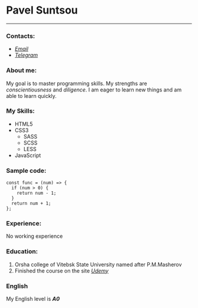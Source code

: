 # Pavel Suntsou 
---
### Contacts:
* [*Email*](http://pasha2010.94@gmail.com)
* [*Telegram*](http://t.me/pashabelarus)
### About me:
 My goal is to master programming skills. My strengths are *conscientiousness* and *diligence*. I am eager to learn new things and am able to learn quickly.
### My Skills:
* HTML5
* CSS3
  * SASS
  * SCSS
  * LESS
* JavaScript
### Sample code:
```
const func = (num) => {  
  if (num > 0) {  
    return num - 1;  
  }
  return num + 1;  
};  
```
### Experience:
No working experience  
### Education:
1. Orsha college of Vitebsk State University named after P.M.Masherov
2. Finished the course on the site [*Udemy*](https://www.udemy.com/)
### English
My English level is ___A0___